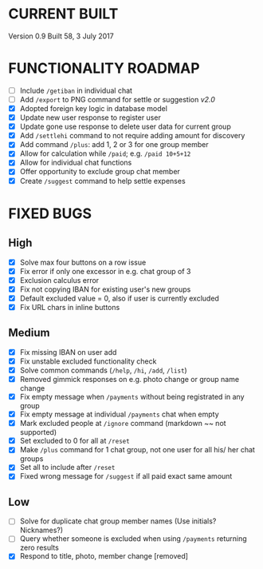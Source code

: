 # CURRENT BUILT
Version 0.9
Built 58, 3 July 2017


# FUNCTIONALITY ROADMAP
* [ ] Include `/getiban` in individual chat
* [ ] Add `/export` to PNG command for settle or suggestion _v2.0_
* [X] Adopted foreign key logic in database model
* [X] Update new user response to register user
* [X] Update gone use response to delete user data for current group
* [X] Add `/settlehi` command to not require adding amount for discovery
* [X] Add command `/plus`: add 1, 2 or 3 for one group member
* [X] Allow for calculation while `/paid`; e.g. `/paid 10+5+12`
* [X] Allow for individual chat functions
* [X] Offer opportunity to exclude group chat member
* [X] Create `/suggest` command to help settle expenses

# FIXED BUGS
## High
* [X] Solve max four buttons on a row issue
* [X] Fix error if only one excessor in e.g. chat group of 3
* [X] Exclusion calculus error
* [X] Fix not copying IBAN for existing user's new groups
* [X] Default excluded value = 0, also if user is currently excluded
* [X] Fix URL chars in inline buttons

## Medium
* [X] Fix missing IBAN on user add
* [X] Fix unstable excluded functionality check
* [X] Solve common commands (`/help`, `/hi`, `/add`, `/list`)
* [X] Removed gimmick responses on e.g. photo change or group name change
* [X] Fix empty message when `/payments` without being registrated in any group
* [X] Fix empty message at individual `/payments` chat when empty
* [X] Mark excluded people at `/ignore` command (markdown ~~ not supported)
* [X] Set excluded to 0 for all at `/reset`
* [X] Make `/plus` command for 1 chat group, not one user for all his/ her chat groups
* [X] Set all to include after `/reset`
* [X] Fixed wrong message for `/suggest` if all paid exact same amount 

## Low
* [ ] Solve for duplicate chat group member names (Use initials? Nicknames?)
* [ ] Query whether someone is excluded when using `/payments` returning zero results
* [X] Respond to title, photo, member change [removed]
